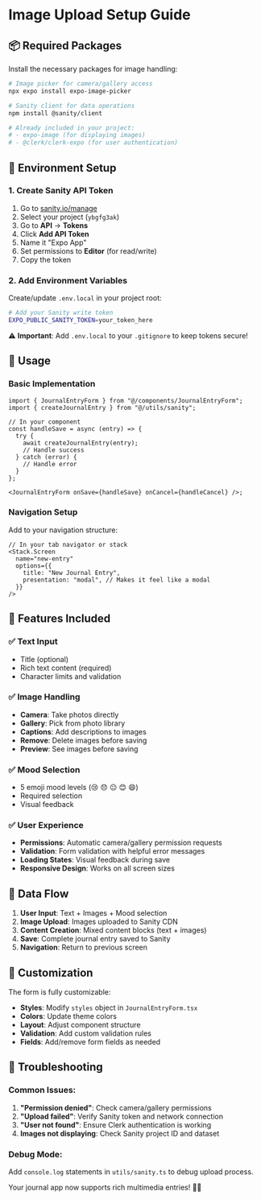 # Image Upload Setup Guide

## 📦 Required Packages

Install the necessary packages for image handling:

```bash
# Image picker for camera/gallery access
npx expo install expo-image-picker

# Sanity client for data operations
npm install @sanity/client

# Already included in your project:
# - expo-image (for displaying images)
# - @clerk/clerk-expo (for user authentication)
```

## 🔑 Environment Setup

### 1. Create Sanity API Token

1. Go to [sanity.io/manage](https://sanity.io/manage)
2. Select your project (`ybgfg3ak`)
3. Go to **API** → **Tokens**
4. Click **Add API Token**
5. Name it "Expo App"
6. Set permissions to **Editor** (for read/write)
7. Copy the token

### 2. Add Environment Variables

Create/update `.env.local` in your project root:

```bash
# Add your Sanity write token
EXPO_PUBLIC_SANITY_TOKEN=your_token_here
```

⚠️ **Important**: Add `.env.local` to your `.gitignore` to keep tokens secure!

## 🚀 Usage

### Basic Implementation

```tsx
import { JournalEntryForm } from "@/components/JournalEntryForm";
import { createJournalEntry } from "@/utils/sanity";

// In your component
const handleSave = async (entry) => {
  try {
    await createJournalEntry(entry);
    // Handle success
  } catch (error) {
    // Handle error
  }
};

<JournalEntryForm onSave={handleSave} onCancel={handleCancel} />;
```

### Navigation Setup

Add to your navigation structure:

```tsx
// In your tab navigator or stack
<Stack.Screen
  name="new-entry"
  options={{
    title: "New Journal Entry",
    presentation: "modal", // Makes it feel like a modal
  }}
/>
```

## 📱 Features Included

### ✅ Text Input

- Title (optional)
- Rich text content (required)
- Character limits and validation

### ✅ Image Handling

- **Camera**: Take photos directly
- **Gallery**: Pick from photo library
- **Captions**: Add descriptions to images
- **Remove**: Delete images before saving
- **Preview**: See images before saving

### ✅ Mood Selection

- 5 emoji mood levels (😢 😞 😐 😊 😄)
- Required selection
- Visual feedback

### ✅ User Experience

- **Permissions**: Automatic camera/gallery permission requests
- **Validation**: Form validation with helpful error messages
- **Loading States**: Visual feedback during save
- **Responsive Design**: Works on all screen sizes

## 🔄 Data Flow

1. **User Input**: Text + Images + Mood selection
2. **Image Upload**: Images uploaded to Sanity CDN
3. **Content Creation**: Mixed content blocks (text + images)
4. **Save**: Complete journal entry saved to Sanity
5. **Navigation**: Return to previous screen

## 🎨 Customization

The form is fully customizable:

- **Styles**: Modify `styles` object in `JournalEntryForm.tsx`
- **Colors**: Update theme colors
- **Layout**: Adjust component structure
- **Validation**: Add custom validation rules
- **Fields**: Add/remove form fields as needed

## 🐛 Troubleshooting

### Common Issues:

1. **"Permission denied"**: Check camera/gallery permissions
2. **"Upload failed"**: Verify Sanity token and network connection
3. **"User not found"**: Ensure Clerk authentication is working
4. **Images not displaying**: Check Sanity project ID and dataset

### Debug Mode:

Add `console.log` statements in `utils/sanity.ts` to debug upload process.

Your journal app now supports rich multimedia entries! 🎉📸
